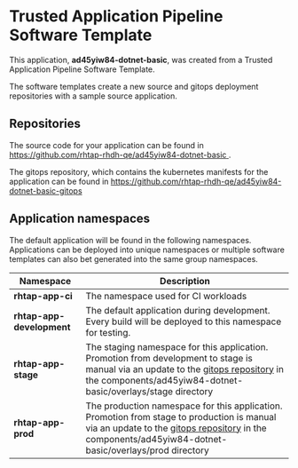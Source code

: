 # Trusted Application Pipeline Software Template

This application, **ad45yiw84-dotnet-basic**, was created from a Trusted Application Pipeline Software Template.

The software templates create a new source and gitops deployment repositories with a sample source application. 

## Repositories

The source code for your application can be found in [https://github.com/rhtap-rhdh-qe/ad45yiw84-dotnet-basic ](https://github.com/rhtap-rhdh-qe/ad45yiw84-dotnet-basic ).
 
The gitops repository, which contains the kubernetes manifests for the application can be found in 
[https://github.com/rhtap-rhdh-qe/ad45yiw84-dotnet-basic-gitops ](https://github.com/rhtap-rhdh-qe/ad45yiw84-dotnet-basic-gitops ) 

## Application namespaces 

The default application will be found in the following namespaces. Applications can be deployed into unique namespaces or multiple software templates can also bet generated into the same group namespaces.  

|  Namespace   |  Description   |  
| -------- | -------- |
| **rhtap-app-ci** | The namespace used for CI workloads |
| **rhtap-app-development** | The default application during development. Every build will be deployed to this namespace for testing. |
| **rhtap-app-stage** | The staging namespace for this application. Promotion from development to stage is manual via an update to the [gitops repository](https://github.com/rhtap-rhdh-qe/ad45yiw84-dotnet-basic-gitops ) in the components/ad45yiw84-dotnet-basic/overlays/stage directory |
| **rhtap-app-prod** | The production namespace for this application. Promotion from stage to production is manual via an update to the [gitops repository](https://github.com/rhtap-rhdh-qe/ad45yiw84-dotnet-basic-gitops ) in the components/ad45yiw84-dotnet-basic/overlays/prod directory |